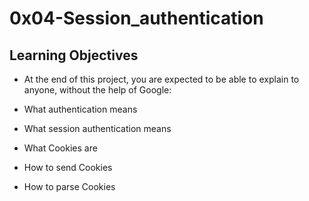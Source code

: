 # 0x04-Session_authentication

## Learning Objectives
* At the end of this project, you are expected to be able to explain to anyone, without the help of Google:

* What authentication means
* What session authentication means
* What Cookies are
* How to send Cookies
* How to parse Cookies